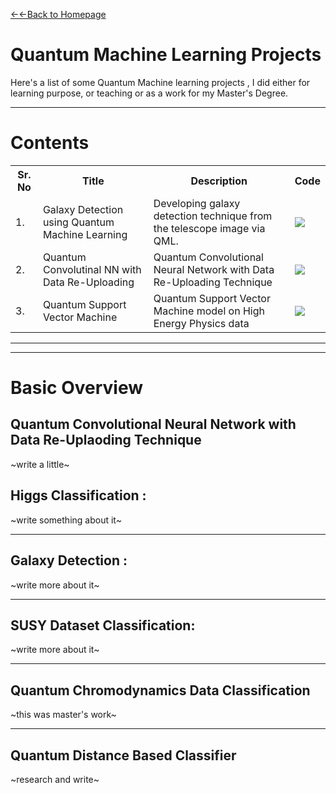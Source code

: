 [←←Back to Homepage](https://monitsharma.github.io/)


# Quantum Machine Learning Projects



Here's a list of some Quantum Machine learning projects , I did either for learning purpose, or teaching or as a work for my Master's Degree.

----

# Contents


<table class="tg">
  <tr>
    <th class="tg-yw4l"><b>Sr. No</b></th>
    <th class="tg-yw4l"><b>Title</b></th>
    <th class="tg-yw4l"><b>Description</b></th>
    <th class="tg-yw4l"><b>Code</b></th>
  </tr>
  
  <tr>
    <td class="tg-yw4l">1.</td>
    <td class="tg-yw4l">Galaxy Detection using Quantum Machine Learning </td>
    <td class="tg-yw4l">Developing galaxy detection technique from the telescope image via QML.</td>
    <td class="tg-yw4l"><a href="https://github.com/MonitSharma/Quantum-Machine-Learning-Projects/tree/main/Galaxy%20Detection%20using%20Quantum%20Machine%20Learning">
  <img src="https://img.shields.io/badge/github-%23121011.svg?style=for-the-badge&logo=github&logoColor=white" width = '' >
</a></td>
  </tr>
  
  <tr>
    <td class="tg-yw4l">2.</td>
    <td class="tg-yw4l">Quantum Convolutinal NN with Data Re-Uploading</td>
    <td class="tg-yw4l">Quantum Convolutional Neural Network with Data Re-Uploading Technique</td>
    <td class="tg-yw4l"><a href="https://github.com/MonitSharma/Quantum-Machine-Learning-Projects/tree/main/Quantum%20Convolutinal%20with%20Data%20Re-Uploadation">
  <img src="https://img.shields.io/badge/github-%23121011.svg?style=for-the-badge&logo=github&logoColor=white" width = '' >
</a></td>
  </tr>
  
  <tr>
    <td class="tg-yw4l">3.</td>
    <td class="tg-yw4l">Quantum Support Vector Machine</td>
    <td class="tg-yw4l">Quantum Support Vector Machine model on High Energy Physics data</td>
    <td class="tg-yw4l"><a href="https://github.com/MonitSharma/Quantum-Machine-Learning-Projects/tree/main/Quantum%20Support%20Vector%20Machine%20on%20QCD">
  <img src="https://img.shields.io/badge/github-%23121011.svg?style=for-the-badge&logo=github&logoColor=white" width = '' >
</a></td>
  </tr>
  
  
  
 

 
  </table> 
  
  
  
  
  
  
-------
-------

# Basic Overview

## Quantum Convolutional Neural Network with Data Re-Uplaoding Technique

~write a little~

## Higgs Classification : 

~write something about it~


-----

## Galaxy Detection :

~write more about it~


-----

## SUSY Dataset Classification:

~write more about it~


-----

## Quantum Chromodynamics Data Classification

~this was master's work~


------

## Quantum Distance Based Classifier

~research and write~
